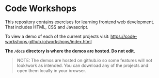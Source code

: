 # Code Workshops

This repository contains exercises for learning frontend web development. That includes HTML, CSS and Javascript.

To view a demo of each of the current projects visit:
https://code-workshops.github.io/workshops/index.html

**The `/docs` directory is where the demos are hosted. Do not edit.**

> NOTE: The demos are hosted on github.io so some features will not look/work as intended. You can download any of the projects and open them locally in your browser.
